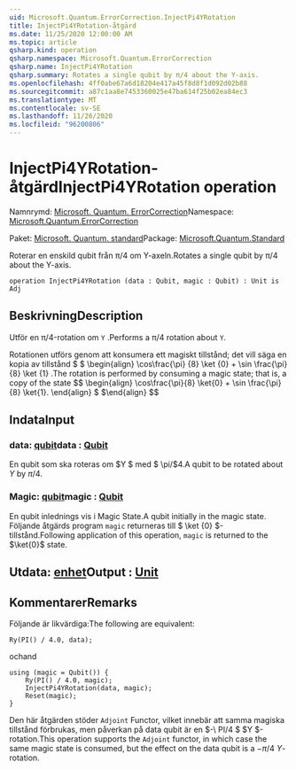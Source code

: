 ```yaml
---
uid: Microsoft.Quantum.ErrorCorrection.InjectPi4YRotation
title: InjectPi4YRotation-åtgärd
ms.date: 11/25/2020 12:00:00 AM
ms.topic: article
qsharp.kind: operation
qsharp.namespace: Microsoft.Quantum.ErrorCorrection
qsharp.name: InjectPi4YRotation
qsharp.summary: Rotates a single qubit by π/4 about the Y-axis.
ms.openlocfilehash: 4ff0abe67a6d18204e417a45f8d8f1d092d02b88
ms.sourcegitcommit: a87c1aa8e7453360025e47ba614f25b02ea84ec3
ms.translationtype: MT
ms.contentlocale: sv-SE
ms.lasthandoff: 11/26/2020
ms.locfileid: "96200806"
---
```

# <a name="injectpi4yrotation-operation"></a><span data-ttu-id="f2e0f-102">InjectPi4YRotation-åtgärd</span><span class="sxs-lookup"><span data-stu-id="f2e0f-102">InjectPi4YRotation operation</span></span>

<span data-ttu-id="f2e0f-103">Namnrymd: [Microsoft. Quantum. ErrorCorrection](xref:Microsoft.Quantum.ErrorCorrection)</span><span class="sxs-lookup"><span data-stu-id="f2e0f-103">Namespace: [Microsoft.Quantum.ErrorCorrection](xref:Microsoft.Quantum.ErrorCorrection)</span></span>

<span data-ttu-id="f2e0f-104">Paket: [Microsoft. Quantum. standard](https://nuget.org/packages/Microsoft.Quantum.Standard)</span><span class="sxs-lookup"><span data-stu-id="f2e0f-104">Package: [Microsoft.Quantum.Standard](https://nuget.org/packages/Microsoft.Quantum.Standard)</span></span>


<span data-ttu-id="f2e0f-105">Roterar en enskild qubit från π/4 om Y-axeln.</span><span class="sxs-lookup"><span data-stu-id="f2e0f-105">Rotates a single qubit by π/4 about the Y-axis.</span></span>

```qsharp
operation InjectPi4YRotation (data : Qubit, magic : Qubit) : Unit is Adj
```


## <a name="description"></a><span data-ttu-id="f2e0f-106">Beskrivning</span><span class="sxs-lookup"><span data-stu-id="f2e0f-106">Description</span></span>

<span data-ttu-id="f2e0f-107">Utför en π/4-rotation om `Y` .</span><span class="sxs-lookup"><span data-stu-id="f2e0f-107">Performs a π/4 rotation about `Y`.</span></span>

<span data-ttu-id="f2e0f-108">Rotationen utförs genom att konsumera ett magiskt tillstånd; det vill säga en kopia av tillstånd $ $ \begin{align} \cos\frac{\pi} {8} \ket {0} + \sin \frac{\pi} {8} \ket {1} .</span><span class="sxs-lookup"><span data-stu-id="f2e0f-108">The rotation is performed by consuming a magic state; that is, a copy of the state $$ \begin{align} \cos\frac{\pi}{8} \ket{0} + \sin \frac{\pi}{8} \ket{1}.</span></span>
<span data-ttu-id="f2e0f-109">\end{align} $ $</span><span class="sxs-lookup"><span data-stu-id="f2e0f-109">\end{align} $$</span></span>

## <a name="input"></a><span data-ttu-id="f2e0f-110">Indata</span><span class="sxs-lookup"><span data-stu-id="f2e0f-110">Input</span></span>

### <a name="data--qubit"></a><span data-ttu-id="f2e0f-111">data: [qubit](xref:microsoft.quantum.lang-ref.qubit)</span><span class="sxs-lookup"><span data-stu-id="f2e0f-111">data : [Qubit](xref:microsoft.quantum.lang-ref.qubit)</span></span>

<span data-ttu-id="f2e0f-112">En qubit som ska roteras om $Y $ med $ \pi/$4.</span><span class="sxs-lookup"><span data-stu-id="f2e0f-112">A qubit to be rotated about $Y$ by $\pi / 4$.</span></span>


### <a name="magic--qubit"></a><span data-ttu-id="f2e0f-113">Magic: [qubit](xref:microsoft.quantum.lang-ref.qubit)</span><span class="sxs-lookup"><span data-stu-id="f2e0f-113">magic : [Qubit](xref:microsoft.quantum.lang-ref.qubit)</span></span>

<span data-ttu-id="f2e0f-114">En qubit inlednings vis i Magic State.</span><span class="sxs-lookup"><span data-stu-id="f2e0f-114">A qubit initially in the magic state.</span></span> <span data-ttu-id="f2e0f-115">Följande åtgärds program `magic` returneras till $ \ket {0} $-tillstånd.</span><span class="sxs-lookup"><span data-stu-id="f2e0f-115">Following application of this operation, `magic` is returned to the $\ket{0}$ state.</span></span>



## <a name="output--unit"></a><span data-ttu-id="f2e0f-116">Utdata: [enhet](xref:microsoft.quantum.lang-ref.unit)</span><span class="sxs-lookup"><span data-stu-id="f2e0f-116">Output : [Unit](xref:microsoft.quantum.lang-ref.unit)</span></span>



## <a name="remarks"></a><span data-ttu-id="f2e0f-117">Kommentarer</span><span class="sxs-lookup"><span data-stu-id="f2e0f-117">Remarks</span></span>

<span data-ttu-id="f2e0f-118">Följande är likvärdiga:</span><span class="sxs-lookup"><span data-stu-id="f2e0f-118">The following are equivalent:</span></span>

```qsharp
Ry(PI() / 4.0, data);
```

<span data-ttu-id="f2e0f-119">och</span><span class="sxs-lookup"><span data-stu-id="f2e0f-119">and</span></span>

```qsharp
using (magic = Qubit()) {
    Ry(PI() / 4.0, magic);
    InjectPi4YRotation(data, magic);
    Reset(magic);
}
```

<span data-ttu-id="f2e0f-120">Den här åtgärden stöder `Adjoint` Functor, vilket innebär att samma magiska tillstånd förbrukas, men påverkan på data qubit är en $-\ PI/4 $ $Y $-rotation.</span><span class="sxs-lookup"><span data-stu-id="f2e0f-120">This operation supports the `Adjoint` functor, in which case the same magic state is consumed, but the effect on the data qubit is a $-\pi/4$ $Y$-rotation.</span></span>